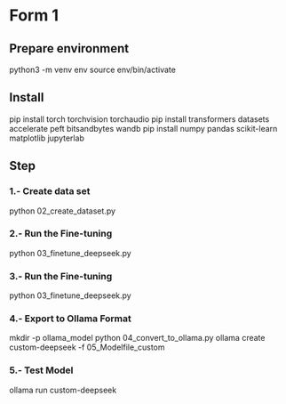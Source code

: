 # Form 1

## Prepare environment
python3 -m venv env
source env/bin/activate

## Install
pip install torch torchvision torchaudio
pip install transformers datasets accelerate peft bitsandbytes wandb
pip install numpy pandas scikit-learn matplotlib jupyterlab

## Step

### 1.- Create data set 
python 02_create_dataset.py

### 2.- Run the Fine-tuning
python 03_finetune_deepseek.py

### 3.- Run the Fine-tuning
python 03_finetune_deepseek.py

### 4.- Export to Ollama Format
mkdir -p ollama_model
python 04_convert_to_ollama.py
ollama create custom-deepseek -f 05_Modelfile_custom

### 5.- Test Model
ollama run custom-deepseek